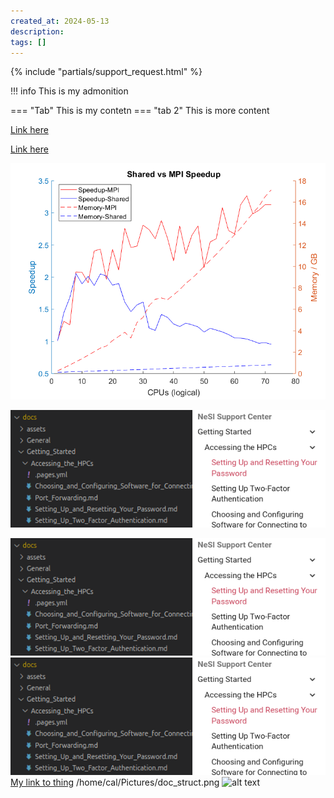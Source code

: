 ```yaml
---
created_at: 2024-05-13
description: 
tags: []
---
```


{% include "partials/support_request.html" %}


!!! info
    This is my admonition


=== "Tab"
    This is my contetn
=== "tab 2"
    This is more content

[Link here](../FAQs/How_can_I_give_read_only_team_members_access_to_my_files.md)

[Link here](../Announcements/Mahuika_Maui_Differences.md)

![My picture](../../assets/images/ABAQUS.png)

![alt text](../../assets/images/doc_struct-1.png)

![alt text](../../assets/images/doc_struct-1.png)
![alt text](../../assets/images/doc_struct-3.png)
[My link to thing](How_can_I_let_my_fellow_project_team_members_read_or_write_my_files.md)
/home/cal/Pictures/doc_struct.png
![alt text](../../assets/images/doc_struct-4.png)
